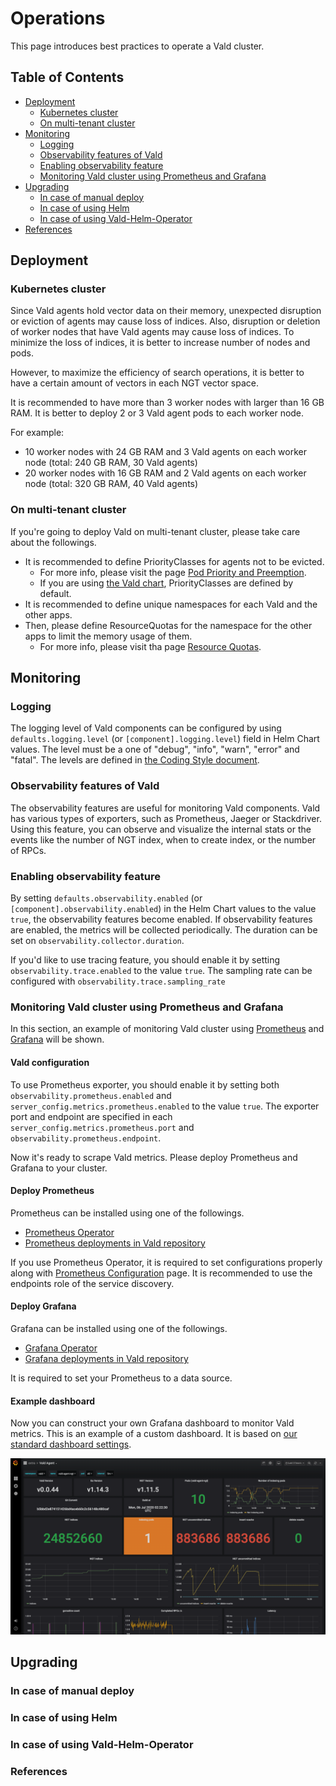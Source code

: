 # Operations

This page introduces best practices to operate a Vald cluster.

Table of Contents
---

- [Deployment](#deployment)
    - [Kubernetes cluster](#kubernetes-cluster)
    - [On multi-tenant cluster](#on-multi-tenant-cluster)
- [Monitoring](#monitoring)
    - [Logging](#logging)
    - [Observability features of Vald](#observability-features-of-vald)
    - [Enabling observability feature](#enabling-observability-feature)
    - [Monitoring Vald cluster using Prometheus and Grafana](#monitoring-vald-cluster-using-prometheus-and-grafana)
- [Upgrading](#upgrading)
    - [In case of manual deploy](#in-case-of-manual-deploy)
    - [In case of using Helm](#in-case-of-using-helm)
    - [In case of using Vald-Helm-Operator](#in-case-of-using-vald-helm-operator)
- [References](#references)


## Deployment

### Kubernetes cluster

Since Vald agents hold vector data on their memory, unexpected disruption or eviction of agents may cause loss of indices.
Also, disruption or deletion of worker nodes that have Vald agents may cause loss of indices.
To minimize the loss of indices, it is better to increase number of nodes and pods.

However, to maximize the efficiency of search operations, it is better to have a certain amount of vectors in each NGT vector space.

It is recommended to have more than 3 worker nodes with larger than 16 GB RAM.
It is better to deploy 2 or 3 Vald agent pods to each worker node.

For example:

- 10 worker nodes with 24 GB RAM and 3 Vald agents on each worker node (total: 240 GB RAM, 30 Vald agents)
- 20 worker nodes with 16 GB RAM and 2 Vald agents on each worker node (total: 320 GB RAM, 40 Vald agents)

### On multi-tenant cluster

If you're going to deploy Vald on multi-tenant cluster, please take care about the followings.

- It is recommended to define PriorityClasses for agents not to be evicted.
    - For more info, please visit the page [Pod Priority and Preemption][pod-priority-preemption].
    - If you are using [the Vald chart][vald-helm-chart], PriorityClasses are defined by default.
- It is recommended to define unique namespaces for each Vald and the other apps.
- Then, please define ResourceQuotas for the namespace for the other apps to limit the memory usage of them.
    - For more info, please visit tha page [Resource Quotas][resource-quota].

## Monitoring

### Logging

The logging level of Vald components can be configured by using `defaults.logging.level` (or `[component].logging.level`) field in Helm Chart values.
The level must be a one of "debug", "info", "warn", "error" and "fatal".
The levels are defined in [the Coding Style document][coding-style-logging].

### Observability features of Vald

The observability features are useful for monitoring Vald components.
Vald has various types of exporters, such as Prometheus, Jaeger or Stackdriver.
Using this feature, you can observe and visualize the internal stats or the events like the number of NGT index, when to create index, or the number of RPCs.

### Enabling observability feature

By setting `defaults.observability.enabled` (or `[component].observability.enabled`) in the Helm Chart values to the value `true`, the observability features become enabled.
If observability features are enabled, the metrics will be collected periodically.
The duration can be set on `observability.collector.duration`.

If you'd like to use tracing feature, you should enable it by setting `observability.trace.enabled` to the value `true`. The sampling rate can be configured with `observability.trace.sampling_rate`

### Monitoring Vald cluster using Prometheus and Grafana

In this section, an example of monitoring Vald cluster using [Prometheus][prometheus-io] and [Grafana][grafana] will be shown.

#### Vald configuration

To use Prometheus exporter, you should enable it by setting both `observability.prometheus.enabled` and `server_config.metrics.prometheus.enabled` to the value `true`.
The exporter port and endpoint are specified in each `server_config.metrics.prometheus.port` and `observability.prometheus.endpoint`.

Now it's ready to scrape Vald metrics.
Please deploy Prometheus and Grafana to your cluster.

#### Deploy Prometheus

Prometheus can be installed using one of the followings.

- [Prometheus Operator][prometheus-operator]
- [Prometheus deployments in Vald repository][vald-prometheus]

If you use Prometheus Operator, it is required to set configurations properly along with [Prometheus Configuration][prometheus-configuration] page.
It is recommended to use the endpoints role of the service discovery.

#### Deploy Grafana

Grafana can be installed using one of the followings.

- [Grafana Operator][grafana-operator]
- [Grafana deployments in Vald repository][vald-grafana]

It is required to set your Prometheus to a data source.

#### Example dashboard

Now you can construct your own Grafana dashboard to monitor Vald metrics.
This is an example of a custom dashboard. It is based on [our standard dashboard settings][vald-grafana-dashboards].

[![Grafana dashboard example](../../assets/docs/guides/operations/grafana-example.png)](../../assets/docs/guides/operations/grafana-example.png)


## Upgrading

### In case of manual deploy


### In case of using Helm


### In case of using Vald-Helm-Operator






### References

[vald-helm-chart]: https://github.com/vdaas/vald/tree/master/charts/vald
[vald-helm-operator-chart]: https://github.com/vdaas/vald/tree/master/charts/vald-helm-operator

[pod-priority-preemption]: https://kubernetes.io/docs/concepts/configuration/pod-priority-preemption/
[resource-quota]: https://kubernetes.io/docs/concepts/policy/resource-quotas/

[coding-style-logging]: ../contributing/coding-style.md#logging

[prometheus-io]: https://prometheus.io/
[grafana]: https://grafana.com
[vald-prometheus]: https://github.com/vdaas/vald/tree/master/k8s/metrics/prometheus
[prometheus-operator]: https://github.com/coreos/prometheus-operator
[prometheus-configuration]: https://prometheus.io/docs/prometheus/latest/configuration/configuration/
[vald-grafana]: https://github.com/vdaas/vald/tree/master/k8s/metrics/grafana
[vald-grafana-dashboards]: https://github.com/vdaas/vald/tree/master/k8s/metrics/grafana/dashboards
[grafana-operator]: https://operatorhub.io/operator/grafana-operator

